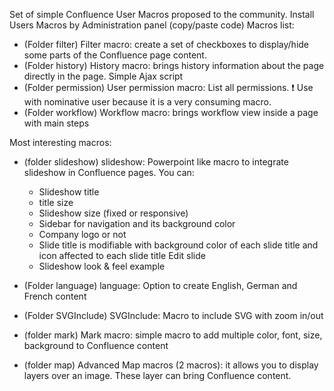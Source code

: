 Set of simple Confluence User Macros proposed to the community. 
Install Users Macros by Administration panel (copy/paste code) Macros list:

- (Folder filter) Filter macro: create a set of checkboxes to display/hide some parts of the Confluence page content.
- (Folder history) History macro: brings history information about the page directly in the page. Simple Ajax script
- (Folder permission) User permission macro: List all permissions. ❗ Use with nominative user because it is a very consuming macro.
- (Folder workflow) Workflow macro: brings workflow view inside a page with main steps

Most interesting macros:

- (folder slideshow) slideshow: Powerpoint like macro to integrate slideshow in Confluence pages. You can:
  - Slideshow title
  - title size
  - Slideshow size (fixed or responsive)
  - Sidebar for navigation and its background color
  - Company logo or not
  - Slide title is modifiable with background color of each slide title and icon affected to each slide title Edit slide
  - Slideshow look & feel example

- (Folder language) language: Option to create English, German and French content


- (Folder SVGInclude) SVGInclude: Macro to include SVG with zoom in/out


- (folder mark) Mark macro: simple macro to add multiple color, font, size, background to Confluence content

- (folder map) Advanced Map macros (2 macros): it allows you to display layers over an image. These layer can bring Confluence content.
